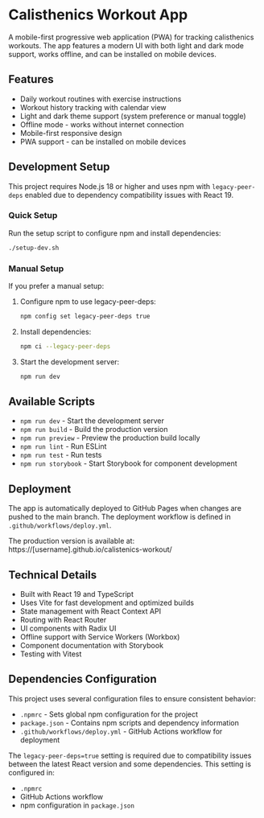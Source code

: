# Calisthenics Workout App

A mobile-first progressive web application (PWA) for tracking calisthenics workouts. The app features a modern UI with both light and dark mode support, works offline, and can be installed on mobile devices.

## Features

- Daily workout routines with exercise instructions
- Workout history tracking with calendar view
- Light and dark theme support (system preference or manual toggle)
- Offline mode - works without internet connection
- Mobile-first responsive design
- PWA support - can be installed on mobile devices

## Development Setup

This project requires Node.js 18 or higher and uses npm with `legacy-peer-deps` enabled due to dependency compatibility issues with React 19.

### Quick Setup

Run the setup script to configure npm and install dependencies:

```bash
./setup-dev.sh
```

### Manual Setup

If you prefer a manual setup:

1. Configure npm to use legacy-peer-deps:

   ```bash
   npm config set legacy-peer-deps true
   ```

2. Install dependencies:

   ```bash
   npm ci --legacy-peer-deps
   ```

3. Start the development server:
   ```bash
   npm run dev
   ```

## Available Scripts

- `npm run dev` - Start the development server
- `npm run build` - Build the production version
- `npm run preview` - Preview the production build locally
- `npm run lint` - Run ESLint
- `npm run test` - Run tests
- `npm run storybook` - Start Storybook for component development

## Deployment

The app is automatically deployed to GitHub Pages when changes are pushed to the main branch. The deployment workflow is defined in `.github/workflows/deploy.yml`.

The production version is available at: https://[username].github.io/calistenics-workout/

## Technical Details

- Built with React 19 and TypeScript
- Uses Vite for fast development and optimized builds
- State management with React Context API
- Routing with React Router
- UI components with Radix UI
- Offline support with Service Workers (Workbox)
- Component documentation with Storybook
- Testing with Vitest

## Dependencies Configuration

This project uses several configuration files to ensure consistent behavior:

- `.npmrc` - Sets global npm configuration for the project
- `package.json` - Contains npm scripts and dependency information
- `.github/workflows/deploy.yml` - GitHub Actions workflow for deployment

The `legacy-peer-deps=true` setting is required due to compatibility issues between the latest React version and some dependencies. This setting is configured in:

- `.npmrc`
- GitHub Actions workflow
- npm configuration in `package.json`
